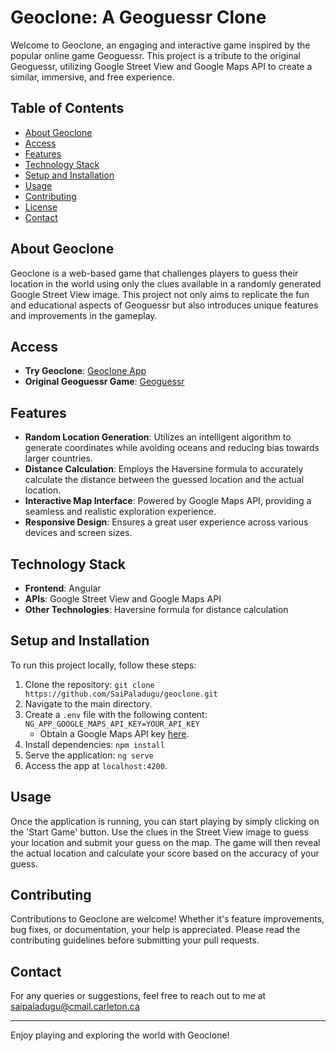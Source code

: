 
# Geoclone: A Geoguessr Clone

Welcome to Geoclone, an engaging and interactive game inspired by the popular online game Geoguessr. This project is a tribute to the original Geoguessr, utilizing Google Street View and Google Maps API to create a similar, immersive, and free experience.

## Table of Contents
- [About Geoclone](#about-geoclone)
- [Access](#access)
- [Features](#features)
- [Technology Stack](#technology-stack)
- [Setup and Installation](#setup-and-installation)
- [Usage](#usage)
- [Contributing](#contributing)
- [License](#license)
- [Contact](#contact)

## About Geoclone
Geoclone is a web-based game that challenges players to guess their location in the world using only the clues available in a randomly generated Google Street View image. This project not only aims to replicate the fun and educational aspects of Geoguessr but also introduces unique features and improvements in the gameplay.

## Access
- **Try Geoclone**: [Geoclone App](https://geoclone.vercel.app)
- **Original Geoguessr Game**: [Geoguessr](https://www.geoguessr.com)

## Features
- **Random Location Generation**: Utilizes an intelligent algorithm to generate coordinates while avoiding oceans and reducing bias towards larger countries.
- **Distance Calculation**: Employs the Haversine formula to accurately calculate the distance between the guessed location and the actual location.
- **Interactive Map Interface**: Powered by Google Maps API, providing a seamless and realistic exploration experience.
- **Responsive Design**: Ensures a great user experience across various devices and screen sizes.

## Technology Stack
- **Frontend**: Angular
- **APIs**: Google Street View and Google Maps API
- **Other Technologies**: Haversine formula for distance calculation

## Setup and Installation
To run this project locally, follow these steps:
1. Clone the repository: `git clone https://github.com/SaiPaladugu/geoclone.git`
2. Navigate to the main directory.
3. Create a `.env` file with the following content: `NG_APP_GOOGLE_MAPS_API_KEY=YOUR_API_KEY`
    - Obtain a Google Maps API key [here](https://developers.google.com/maps/documentation/javascript/get-api-key).
4. Install dependencies: `npm install`
5. Serve the application: `ng serve`
6. Access the app at `localhost:4200`.

## Usage
Once the application is running, you can start playing by simply clicking on the 'Start Game' button. Use the clues in the Street View image to guess your location and submit your guess on the map. The game will then reveal the actual location and calculate your score based on the accuracy of your guess.

## Contributing
Contributions to Geoclone are welcome! Whether it's feature improvements, bug fixes, or documentation, your help is appreciated. Please read the contributing guidelines before submitting your pull requests.

## Contact
For any queries or suggestions, feel free to reach out to me at saipaladugu@cmail.carleton.ca

---

Enjoy playing and exploring the world with Geoclone!

